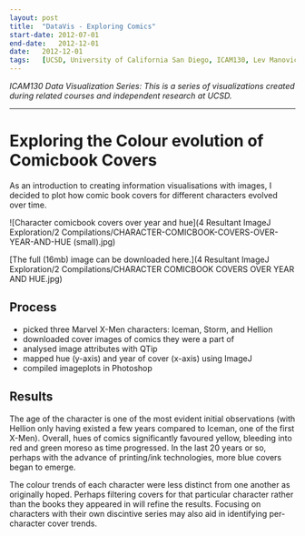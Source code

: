 ```yaml
---
layout:	post
title:	"DataVis - Exploring Comics"
start-date:	2012-07-01
end-date:	2012-12-01
date:	2012-12-01
tags:	[UCSD, University of California San Diego, ICAM130, Lev Manovich, Data Visualization, Visualisation, Mondrian, Comics, Data, Comic Book Covers, Hellion, X-Men, Marvel, Iceman, Storm ]
---
```


_ICAM130 Data Visualization Series: This is a series of visualizations created during related courses and independent research at UCSD._

---

# Exploring the Colour evolution of Comicbook Covers

As an introduction to creating information visualisations with images, I decided to plot how comic book covers for different characters evolved over time. 

![Character comicbook covers over year and hue](4 Resultant ImageJ Exploration/2 Compilations/CHARACTER-COMICBOOK-COVERS-OVER-YEAR-AND-HUE (small).jpg)

[The full (16mb) image can be downloaded here.](4 Resultant ImageJ Exploration/2 Compilations/CHARACTER COMICBOOK COVERS OVER YEAR AND HUE.jpg)

## Process

- picked three Marvel X-Men characters: Iceman, Storm, and Hellion
- downloaded cover images of comics they were a part of
- analysed image attributes with QTip
- mapped hue (y-axis) and year of cover (x-axis) using ImageJ
- compiled imageplots in Photoshop

## Results

The age of the character is one of the most evident initial observations (with Hellion only having existed a few years compared to Iceman, one of the first X-Men). Overall, hues of comics significantly favoured yellow, bleeding into red and green moreso as time progressed. In the last 20 years or so, perhaps with the advance of printing/ink technologies, more blue covers began to emerge. 

The colour trends of each character were less distinct from one another as originally hoped. Perhaps filtering covers for that particular character rather than the books they appeared in will refine the results. Focusing on characters with their own discintive series may also aid in identifying per-character cover trends.
